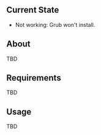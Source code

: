 ## Current State

* Not working: Grub won't install.

## About

TBD

## Requirements

TBD

## Usage

TBD

